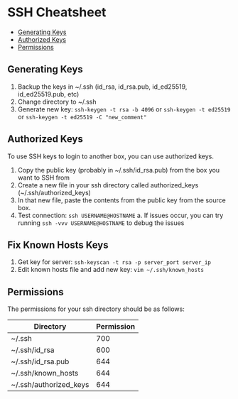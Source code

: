 # SSH Cheatsheet

- [Generating Keys](#generating-keys)
- [Authorized Keys](#authorized-keys)
- [Permissions](#permissions)

## Generating Keys

1. Backup the keys in ~/.ssh (id_rsa, id_rsa.pub, id_ed25519, id_ed25519.pub, etc)
2. Change directory to ~/.ssh
3. Generate new key: `ssh-keygen -t rsa -b 4096` or `ssh-keygen -t ed25519` or `ssh-keygen -t ed25519 -C "new_comment"`

## Authorized Keys

To use SSH keys to login to another box, you can use authorized keys.

1. Copy the public key (probably in ~/.ssh/id_rsa.pub) from the box you want to SSH from
2. Create a new file in your ssh directory called authorized_keys (~/.ssh/authorized_keys)
3. In that new file, paste the contents from the public key from the source box.
4. Test connection: `ssh USERNAME@HOSTNAME`
  a. If issues occur, you can try running `ssh -vvv USERNAME@HOSTNAME` to debug the issues

## Fix Known Hosts Keys

1. Get key for server: `ssh-keyscan -t rsa -p server_port server_ip`
2. Edit known hosts file and add new key: `vim ~/.ssh/known_hosts`

## Permissions

The permissions for your ssh directory should be as follows:

| Directory | Permission |
|---|---|
|~/.ssh|700|
|~/.ssh/id_rsa|600|
|~/.ssh/id_rsa.pub|644|
|~/.ssh/known_hosts|644|
|~/.ssh/authorized_keys|644|

